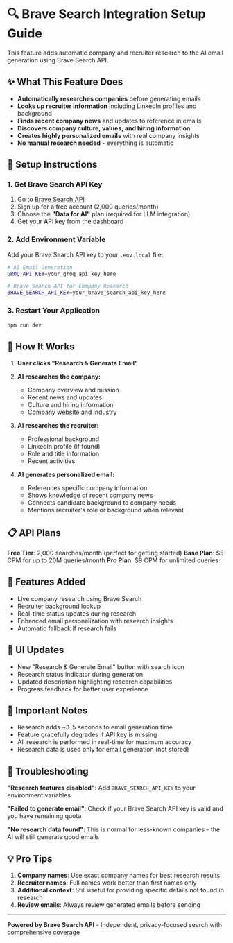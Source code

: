 # 🔍 Brave Search Integration Setup Guide

This feature adds automatic company and recruiter research to the AI email generation using Brave Search API.

## ✨ What This Feature Does

- **Automatically researches companies** before generating emails
- **Looks up recruiter information** including LinkedIn profiles and background
- **Finds recent company news** and updates to reference in emails
- **Discovers company culture, values, and hiring information**
- **Creates highly personalized emails** with real company insights
- **No manual research needed** - everything is automatic

## 🚀 Setup Instructions

### 1. Get Brave Search API Key

1. Go to [Brave Search API](https://api.search.brave.com/register)
2. Sign up for a free account (2,000 queries/month)
3. Choose the **"Data for AI"** plan (required for LLM integration)
4. Get your API key from the dashboard

### 2. Add Environment Variable

Add your Brave Search API key to your `.env.local` file:

```bash
# AI Email Generation
GROQ_API_KEY=your_groq_api_key_here

# Brave Search API for Company Research
BRAVE_SEARCH_API_KEY=your_brave_search_api_key_here
```

### 3. Restart Your Application

```bash
npm run dev
```

## 🎯 How It Works

1. **User clicks "Research & Generate Email"**
2. **AI researches the company:**
   - Company overview and mission
   - Recent news and updates
   - Culture and hiring information
   - Company website and industry

3. **AI researches the recruiter:**
   - Professional background
   - LinkedIn profile (if found)
   - Role and title information
   - Recent activities

4. **AI generates personalized email:**
   - References specific company information
   - Shows knowledge of recent company news
   - Connects candidate background to company needs
   - Mentions recruiter's role or background when relevant

## 📋 API Plans

**Free Tier**: 2,000 searches/month (perfect for getting started)
**Base Plan**: $5 CPM for up to 20M queries/month
**Pro Plan**: $9 CPM for unlimited queries

## 🔧 Features Added

- Live company research using Brave Search
- Recruiter background lookup
- Real-time status updates during research
- Enhanced email personalization with research insights
- Automatic fallback if research fails

## 🎨 UI Updates

- New "Research & Generate Email" button with search icon
- Research status indicator during generation
- Updated description highlighting research capabilities
- Progress feedback for better user experience

## 🚨 Important Notes

- Research adds ~3-5 seconds to email generation time
- Feature gracefully degrades if API key is missing
- All research is performed in real-time for maximum accuracy
- Research data is used only for email generation (not stored)

## 🐛 Troubleshooting

**"Research features disabled"**: Add `BRAVE_SEARCH_API_KEY` to your environment variables

**"Failed to generate email"**: Check if your Brave Search API key is valid and you have remaining quota

**"No research data found"**: This is normal for less-known companies - the AI will still generate good emails

## 💡 Pro Tips

1. **Company names**: Use exact company names for best research results
2. **Recruiter names**: Full names work better than first names only
3. **Additional context**: Still useful for providing specific details not found in research
4. **Review emails**: Always review generated emails before sending

---

**Powered by Brave Search API** - Independent, privacy-focused search with comprehensive coverage 